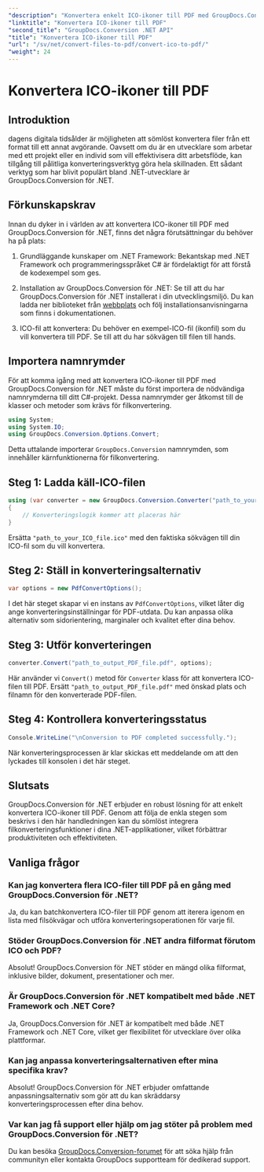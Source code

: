 ```yaml
---
"description": "Konvertera enkelt ICO-ikoner till PDF med GroupDocs.Conversion för .NET. Öka produktiviteten med de enkla stegen som beskrivs i den här handledningen."
"linktitle": "Konvertera ICO-ikoner till PDF"
"second_title": "GroupDocs.Conversion .NET API"
"title": "Konvertera ICO-ikoner till PDF"
"url": "/sv/net/convert-files-to-pdf/convert-ico-to-pdf/"
"weight": 24
---
```


# Konvertera ICO-ikoner till PDF

## Introduktion
dagens digitala tidsålder är möjligheten att sömlöst konvertera filer från ett format till ett annat avgörande. Oavsett om du är en utvecklare som arbetar med ett projekt eller en individ som vill effektivisera ditt arbetsflöde, kan tillgång till pålitliga konverteringsverktyg göra hela skillnaden. Ett sådant verktyg som har blivit populärt bland .NET-utvecklare är GroupDocs.Conversion för .NET.
## Förkunskapskrav
Innan du dyker in i världen av att konvertera ICO-ikoner till PDF med GroupDocs.Conversion för .NET, finns det några förutsättningar du behöver ha på plats:
1. Grundläggande kunskaper om .NET Framework: Bekantskap med .NET Framework och programmeringsspråket C# är fördelaktigt för att förstå de kodexempel som ges.
   
2. Installation av GroupDocs.Conversion för .NET: Se till att du har GroupDocs.Conversion för .NET installerat i din utvecklingsmiljö. Du kan ladda ner biblioteket från [webbplats](https://releases.groupdocs.com/conversion/net/) och följ installationsanvisningarna som finns i dokumentationen.
3. ICO-fil att konvertera: Du behöver en exempel-ICO-fil (ikonfil) som du vill konvertera till PDF. Se till att du har sökvägen till filen till hands.

## Importera namnrymder
För att komma igång med att konvertera ICO-ikoner till PDF med GroupDocs.Conversion för .NET måste du först importera de nödvändiga namnrymderna till ditt C#-projekt. Dessa namnrymder ger åtkomst till de klasser och metoder som krävs för filkonvertering.

```csharp
using System;
using System.IO;
using GroupDocs.Conversion.Options.Convert;
```
Detta uttalande importerar `GroupDocs.Conversion` namnrymden, som innehåller kärnfunktionerna för filkonvertering.
## Steg 1: Ladda käll-ICO-filen
```csharp
using (var converter = new GroupDocs.Conversion.Converter("path_to_your_ICO_file.ico"))
{
    // Konverteringslogik kommer att placeras här
}
```
Ersätta `"path_to_your_ICO_file.ico"` med den faktiska sökvägen till din ICO-fil som du vill konvertera.
## Steg 2: Ställ in konverteringsalternativ
```csharp
var options = new PdfConvertOptions();
```
I det här steget skapar vi en instans av `PdfConvertOptions`, vilket låter dig ange konverteringsinställningar för PDF-utdata. Du kan anpassa olika alternativ som sidorientering, marginaler och kvalitet efter dina behov.
## Steg 3: Utför konverteringen
```csharp
converter.Convert("path_to_output_PDF_file.pdf", options);
```
Här använder vi `Convert()` metod för `Converter` klass för att konvertera ICO-filen till PDF. Ersätt `"path_to_output_PDF_file.pdf"` med önskad plats och filnamn för den konverterade PDF-filen.
## Steg 4: Kontrollera konverteringsstatus
```csharp
Console.WriteLine("\nConversion to PDF completed successfully.");
```
När konverteringsprocessen är klar skickas ett meddelande om att den lyckades till konsolen i det här steget.

## Slutsats
GroupDocs.Conversion för .NET erbjuder en robust lösning för att enkelt konvertera ICO-ikoner till PDF. Genom att följa de enkla stegen som beskrivs i den här handledningen kan du sömlöst integrera filkonverteringsfunktioner i dina .NET-applikationer, vilket förbättrar produktiviteten och effektiviteten.
## Vanliga frågor
### Kan jag konvertera flera ICO-filer till PDF på en gång med GroupDocs.Conversion för .NET?
Ja, du kan batchkonvertera ICO-filer till PDF genom att iterera igenom en lista med filsökvägar och utföra konverteringsoperationen för varje fil.
### Stöder GroupDocs.Conversion för .NET andra filformat förutom ICO och PDF?
Absolut! GroupDocs.Conversion för .NET stöder en mängd olika filformat, inklusive bilder, dokument, presentationer och mer.
### Är GroupDocs.Conversion för .NET kompatibelt med både .NET Framework och .NET Core?
Ja, GroupDocs.Conversion för .NET är kompatibelt med både .NET Framework och .NET Core, vilket ger flexibilitet för utvecklare över olika plattformar.
### Kan jag anpassa konverteringsalternativen efter mina specifika krav?
Absolut! GroupDocs.Conversion för .NET erbjuder omfattande anpassningsalternativ som gör att du kan skräddarsy konverteringsprocessen efter dina behov.
### Var kan jag få support eller hjälp om jag stöter på problem med GroupDocs.Conversion för .NET?
Du kan besöka [GroupDocs.Conversion-forumet](https://forum.groupdocs.com/c/conversion/11) för att söka hjälp från communityn eller kontakta GroupDocs supportteam för dedikerad support.